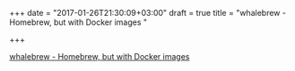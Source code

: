 +++
date = "2017-01-26T21:30:09+03:00"
draft = true
title = "whalebrew - Homebrew, but with Docker images "

+++

<p><a href="https://t.co/AO2upTdT5Y">whalebrew - Homebrew, but with Docker images </a></p>
